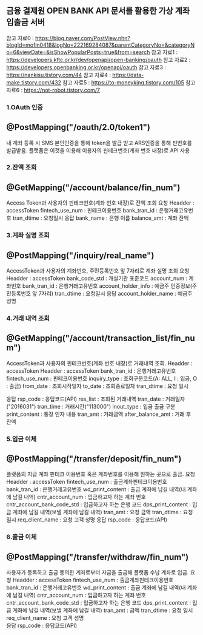 ## 금융 결제원 OPEN BANK API 문서를 활용한 가상 계좌 입출금 서버
 참고 자료0  : https://blog.naver.com/PostView.nhn?blogId=mofin0418&logNo=222169284087&parentCategoryNo=&categoryNo=6&viewDate=&isShowPopularPosts=true&from=search
 참고 자료1 : https://developers.kftc.or.kr/dev/openapi/open-banking/oauth
 참고 자료2 : https://developers.openbanking.or.kr/openapi/oauth
 참고 자료3 : https://nankisu.tistory.com/44
 참고 자료4 : https://data-make.tistory.com/432
 참고 자료5 : https://to-moneyking.tistory.com/105
 참고 자료6 : https://not-robot.tistory.com/7

### 1.OAuth 인증
@PostMapping("/oauth/2.0/token1")
---
내 계좌 등록 시 SMS 본인인증을 통해 token을 발급 받고 ARS인증을 통해 핀번호를 발급받음. 
플랫폼은 이것을 이용해 이용자의 핀테크번호(계좌 번호 내장)로 API 사용

### 2.잔액 조회
@GetMapping("/account/balance/fin_num")
---
Access Token과 사용자의 핀테크번호(계좌 번호 내장)로 잔액 조회
요청
Headder : accessToken
fintech_use_num : 핀테크이용번호
bank_tran_id : 은행거래고유번호
tran_dtime : 요청일시
응답
bank_name : 은행 이름
balance_amt : 계좌 잔액


### 3.계좌 실명 조회
@PostMapping("/inquiry/real_name")
---
AccessToken과 사용자의 계좌번호, 주민등록번호 앞 7자리로 계좌 실명 조회
요청
Headder : accessToken
bank_code_std : 개설기관 표준코드
account_num : 계좌번호
bank_tran_id : 은행거래고유번호
account_holder_info : 예금주 인증정보(주민등록번호 앞 7자리)
tran_dtime : 요청일시
응답
account_holder_name : 예금주 성명


### 4.거래 내역 조회
@GetMapping("/account/transaction_list/fin_num")
---
AccessToken과 사용자의 핀테크번호(계좌 번호 내장)로 거래내역 조회.
Headder : accessToken
Headder : accessToken
bank_tran_id : 은행거래고유번호
fintech_use_num : 핀테크이용번호
inquiry_type : 조회구분코드(A: ALL, I : 입금, O : 출금)
from_date : 조회시작일자
to_date : 조회종료일자
tran_dtime : 요청 일시

응답
rsp_code : 응답코드(API)
res_list : 조회된 거래내역
tran_date : 거래일자("2016031")
tran_time : 거래시간("113000")
inout_type : 입금 출금 구분
print_content : 통장 인자 내용
tran_amt : 거래금액
after_balance_amt : 거래 후 잔액


### 5.입금 이체
@PostMapping("/transfer/deposit/fin_num")
---
플랫폼의 지급 계좌 핀테크 이용번호 혹은 계좌번호를 이용해 원하는 곳으로 출금. 
요청
Headder : accessToken
fintech_use_num : 출금계좌핀테크이용번호
bank_tran_id : 은행거래고유번호
wd_print_content : 출금 계좌에 남길 내역(내 계좌에 남길 내역)
cntr_account_num : 입금하고자 하는 계좌 번호
cntr_account_bank_code_std : 입금하고자 하는 은행 코드
dps_print_content : 입금 계좌에 남길 내역(보낼 계좌에 남길 내역)
tran_amt : 요청 금액
tran_dtime : 요청 일시
req_client_name : 요청 고객 성명
응답
rsp_code : 응답코드(API)

### 6.출금 이체
@PostMapping("/transfer/withdraw/fin_num")
---
사용자가 등록하고 출금 동의한 계좌로부터 자금을 출금해 플랫폼 수납 계좌로 입금.
요청
Headder : accessToken
fintech_use_num : 출금계좌핀테크이용번호
bank_tran_id : 은행거래고유번호
wd_print_content : 출금 계좌에 남길 내역(내 계좌에 남길 내역)
cntr_account_num : 입금하고자 하는 계좌 번호
cntr_account_bank_code_std : 입금하고자 하는 은행 코드
dps_print_content : 입금 계좌에 남길 내역(보낼 계좌에 남길 내역)
tran_amt : 금액
tran_dtime : 요청 일시
req_client_name : 요청 고객 성명	
응답
rsp_code : 응답코드(API)	


